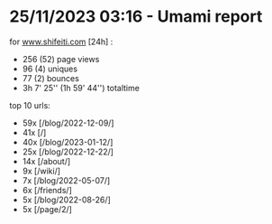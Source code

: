 # 25/11/2023 03:16 - Umami report
for www.shifeiti.com [24h] :

 - 256 (52) page views
 - 96 (4) uniques
 - 77 (2) bounces
 - 3h 7' 25'' (1h 59' 44'') totaltime


top 10 urls:
 - 59x [/blog/2022-12-09/]
 - 41x [/]
 - 40x [/blog/2023-01-12/]
 - 25x [/blog/2022-12-22/]
 - 14x [/about/]
 - 9x [/wiki/]
 - 7x [/blog/2022-05-07/]
 - 6x [/friends/]
 - 5x [/blog/2022-08-26/]
 - 5x [/page/2/]


